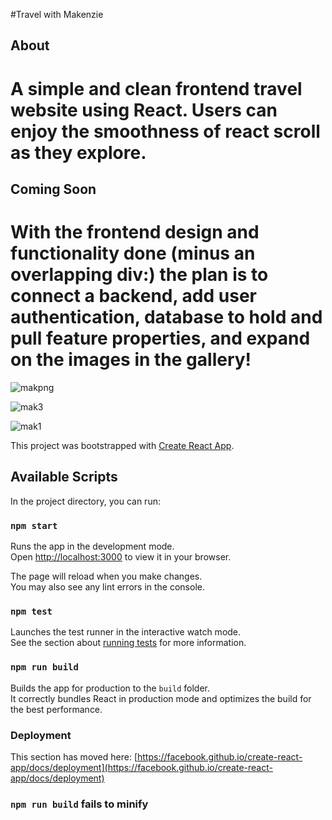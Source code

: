 #Travel with Makenzie

## About
 
# A simple and clean frontend travel website using React. Users can enjoy the smoothness of react scroll as they explore. 

## Coming Soon

# With the frontend design and functionality done (minus an overlapping div:) the plan is to connect a backend, add user authentication, database to hold and pull feature properties, and expand on the images in the gallery!

![makpng](https://user-images.githubusercontent.com/70171772/215814279-e8e99f02-9668-4ead-bf18-fddad0b727d6.png)


![mak3](https://user-images.githubusercontent.com/70171772/215814319-d20064bc-cba3-4455-a57a-24489f69cc80.png)


![mak1](https://user-images.githubusercontent.com/70171772/215814354-d0416c00-2523-4263-8545-63c40b0349de.png)


This project was bootstrapped with [Create React App](https://github.com/facebook/create-react-app).

## Available Scripts

In the project directory, you can run:

### `npm start`

Runs the app in the development mode.\
Open [http://localhost:3000](http://localhost:3000) to view it in your browser.

The page will reload when you make changes.\
You may also see any lint errors in the console.

### `npm test`

Launches the test runner in the interactive watch mode.\
See the section about [running tests](https://facebook.github.io/create-react-app/docs/running-tests) for more information.

### `npm run build`

Builds the app for production to the `build` folder.\
It correctly bundles React in production mode and optimizes the build for the best performance.


### Deployment

This section has moved here: [https://facebook.github.io/create-react-app/docs/deployment](https://facebook.github.io/create-react-app/docs/deployment)

### `npm run build` fails to minify


